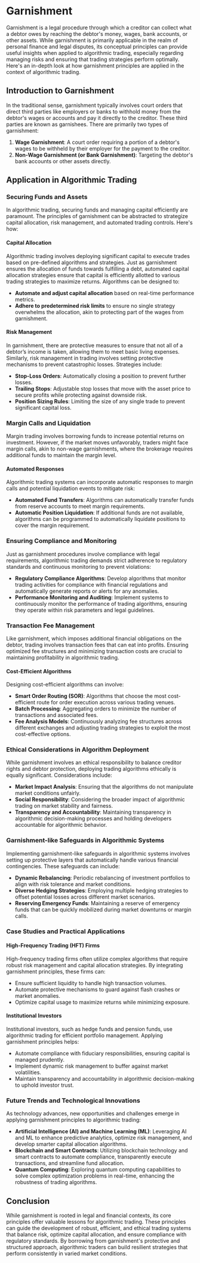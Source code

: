 # Garnishment

Garnishment is a legal procedure through which a creditor can collect what a debtor owes by reaching the debtor's money, wages, bank accounts, or other assets. While garnishment is primarily applicable in the realm of personal finance and legal disputes, its conceptual principles can provide useful insights when applied to algorithmic trading, especially regarding managing risks and ensuring that trading strategies perform optimally. Here's an in-depth look at how garnishment principles are applied in the context of algorithmic trading.

## Introduction to Garnishment

In the traditional sense, garnishment typically involves court orders that direct third parties like employers or banks to withhold money from the debtor's wages or accounts and pay it directly to the creditor. These third parties are known as garnishees. There are primarily two types of garnishment:

1. **Wage Garnishment**: A court order requiring a portion of a debtor's wages to be withheld by their employer for the payment to the creditor.
2. **Non-Wage Garnishment (or Bank Garnishment)**: Targeting the debtor's bank accounts or other assets directly.

## Application in Algorithmic Trading

### Securing Funds and Assets

In algorithmic trading, securing funds and managing capital efficiently are paramount. The principles of garnishment can be abstracted to strategize capital allocation, risk management, and automated trading controls. Here's how:

#### Capital Allocation

Algorithmic trading involves deploying significant capital to execute trades based on pre-defined algorithms and strategies. Just as garnishment ensures the allocation of funds towards fulfilling a debt, automated capital allocation strategies ensure that capital is efficiently allotted to various trading strategies to maximize returns. Algorithms can be designed to:

- **Automate and adjust capital allocation** based on real-time performance metrics.
- **Adhere to predetermined risk limits** to ensure no single strategy overwhelms the allocation, akin to protecting part of the wages from garnishment.

#### Risk Management

In garnishment, there are protective measures to ensure that not all of a debtor’s income is taken, allowing them to meet basic living expenses. Similarly, risk management in trading involves setting protective mechanisms to prevent catastrophic losses. Strategies include:

- **Stop-Loss Orders**: Automatically closing a position to prevent further losses.
- **Trailing Stops**: Adjustable stop losses that move with the asset price to secure profits while protecting against downside risk.
- **Position Sizing Rules**: Limiting the size of any single trade to prevent significant capital loss.

### Margin Calls and Liquidation

Margin trading involves borrowing funds to increase potential returns on investment. However, if the market moves unfavorably, traders might face margin calls, akin to non-wage garnishments, where the brokerage requires additional funds to maintain the margin level.

#### Automated Responses

Algorithmic trading systems can incorporate automatic responses to margin calls and potential liquidation events to mitigate risk:

- **Automated Fund Transfers**: Algorithms can automatically transfer funds from reserve accounts to meet margin requirements.
- **Automatic Position Liquidation**: If additional funds are not available, algorithms can be programmed to automatically liquidate positions to cover the margin requirement.

### Ensuring Compliance and Monitoring

Just as garnishment procedures involve compliance with legal requirements, algorithmic trading demands strict adherence to regulatory standards and continuous monitoring to prevent violations:

- **Regulatory Compliance Algorithms**: Develop algorithms that monitor trading activities for compliance with financial regulations and automatically generate reports or alerts for any anomalies.
- **Performance Monitoring and Auditing**: Implement systems to continuously monitor the performance of trading algorithms, ensuring they operate within risk parameters and legal guidelines.

### Transaction Fee Management

Like garnishment, which imposes additional financial obligations on the debtor, trading involves transaction fees that can eat into profits. Ensuring optimized fee structures and minimizing transaction costs are crucial to maintaining profitability in algorithmic trading.

#### Cost-Efficient Algorithms

Designing cost-efficient algorithms can involve:

- **Smart Order Routing (SOR)**: Algorithms that choose the most cost-efficient route for order execution across various trading venues.
- **Batch Processing**: Aggregating orders to minimize the number of transactions and associated fees.
- **Fee Analysis Models**: Continuously analyzing fee structures across different exchanges and adjusting trading strategies to exploit the most cost-effective options.

### Ethical Considerations in Algorithm Deployment

While garnishment involves an ethical responsibility to balance creditor rights and debtor protection, deploying trading algorithms ethically is equally significant. Considerations include:

- **Market Impact Analysis**: Ensuring that the algorithms do not manipulate market conditions unfairly.
- **Social Responsibility**: Considering the broader impact of algorithmic trading on market stability and fairness.
- **Transparency and Accountability**: Maintaining transparency in algorithmic decision-making processes and holding developers accountable for algorithmic behavior.

### Garnishment-like Safeguards in Algorithmic Systems

Implementing garnishment-like safeguards in algorithmic systems involves setting up protective layers that automatically handle various financial contingencies. These safeguards can include:

- **Dynamic Rebalancing**: Periodic rebalancing of investment portfolios to align with risk tolerance and market conditions.
- **Diverse Hedging Strategies**: Employing multiple hedging strategies to offset potential losses across different market scenarios.
- **Reserving Emergency Funds**: Maintaining a reserve of emergency funds that can be quickly mobilized during market downturns or margin calls.

### Case Studies and Practical Applications

#### High-Frequency Trading (HFT) Firms

High-frequency trading firms often utilize complex algorithms that require robust risk management and capital allocation strategies. By integrating garnishment principles, these firms can:

- Ensure sufficient liquidity to handle high transaction volumes.
- Automate protective mechanisms to guard against flash crashes or market anomalies.
- Optimize capital usage to maximize returns while minimizing exposure.

#### Institutional Investors

Institutional investors, such as hedge funds and pension funds, use algorithmic trading for efficient portfolio management. Applying garnishment principles helps:

- Automate compliance with fiduciary responsibilities, ensuring capital is managed prudently.
- Implement dynamic risk management to buffer against market volatilities.
- Maintain transparency and accountability in algorithmic decision-making to uphold investor trust.

### Future Trends and Technological Innovations

As technology advances, new opportunities and challenges emerge in applying garnishment principles to algorithmic trading:

- **Artificial Intelligence (AI) and Machine Learning (ML)**: Leveraging AI and ML to enhance predictive analytics, optimize risk management, and develop smarter capital allocation algorithms.
- **Blockchain and Smart Contracts**: Utilizing blockchain technology and smart contracts to automate compliance, transparently execute transactions, and streamline fund allocation.
- **Quantum Computing**: Exploring quantum computing capabilities to solve complex optimization problems in real-time, enhancing the robustness of trading algorithms.

## Conclusion

While garnishment is rooted in legal and financial contexts, its core principles offer valuable lessons for algorithmic trading. These principles can guide the development of robust, efficient, and ethical trading systems that balance risk, optimize capital allocation, and ensure compliance with regulatory standards. By borrowing from garnishment's protective and structured approach, algorithmic traders can build resilient strategies that perform consistently in varied market conditions.